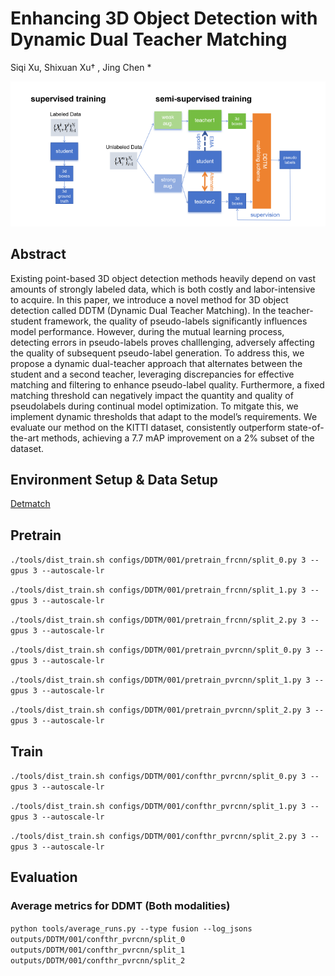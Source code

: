 # Enhancing 3D Object Detection with Dynamic Dual Teacher Matching
Siqi Xu, Shixuan Xu† , Jing Chen *

![image](teaser.png)
## Abstract
Existing point-based 3D object detection methods heavily depend on vast
amounts of strongly labeled data, which is both costly and labor-intensive to
acquire. In this paper, we introduce a novel method for 3D object detection called
DDTM (Dynamic Dual Teacher Matching). In the teacher-student framework,
the quality of pseudo-labels significantly influences model performance. However,
during the mutual learning process, detecting errors in pseudo-labels proves challlenging, adversely affecting the quality of subsequent pseudo-label generation.
To address this, we propose a dynamic dual-teacher approach that alternates
between the student and a second teacher, leveraging discrepancies for effective matching and filtering to enhance pseudo-label quality. Furthermore, a fixed
matching threshold can negatively impact the quantity and quality of pseudolabels during continual model optimization. To mitgate this, we implement
dynamic thresholds that adapt to the model’s requirements. We evaluate our
method on the KITTI dataset, consistently outperform state-of-the-art methods,
achieving a 7.7 mAP improvement on a 2% subset of the dataset.

## Environment Setup & Data Setup

[Detmatch](https://github.com/Divadi/DetMatch/blob/main/README.md)

## Pretrain

`./tools/dist_train.sh configs/DDTM/001/pretrain_frcnn/split_0.py 3 --gpus 3 --autoscale-lr`

`./tools/dist_train.sh configs/DDTM/001/pretrain_frcnn/split_1.py 3 --gpus 3 --autoscale-lr`

`./tools/dist_train.sh configs/DDTM/001/pretrain_frcnn/split_2.py 3 --gpus 3 --autoscale-lr`

`./tools/dist_train.sh configs/DDTM/001/pretrain_pvrcnn/split_0.py 3 --gpus 3 --autoscale-lr`

`./tools/dist_train.sh configs/DDTM/001/pretrain_pvrcnn/split_1.py 3 --gpus 3 --autoscale-lr`

`./tools/dist_train.sh configs/DDTM/001/pretrain_pvrcnn/split_2.py 3 --gpus 3 --autoscale-lr`

## Train

`./tools/dist_train.sh configs/DDTM/001/confthr_pvrcnn/split_0.py 3 --gpus 3 --autoscale-lr`

`./tools/dist_train.sh configs/DDTM/001/confthr_pvrcnn/split_1.py 3 --gpus 3 --autoscale-lr`

`./tools/dist_train.sh configs/DDTM/001/confthr_pvrcnn/split_2.py 3 --gpus 3 --autoscale-lr`

## Evaluation

### Average metrics for DDMT (Both modalities)

`python tools/average_runs.py --type fusion --log_jsons outputs/DDTM/001/confthr_pvrcnn/split_0 outputs/DDTM/001/confthr_pvrcnn/split_1 outputs/DDTM/001/confthr_pvrcnn/split_2`

